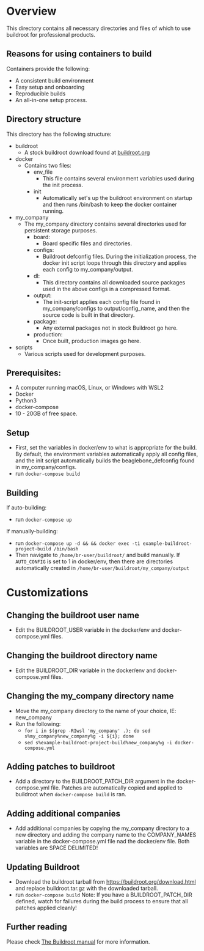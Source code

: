 # Overview
This directory contains all necessary directories and files of which to use buildroot for professional products.

## Reasons for using containers to build
Containers provide the following:
  - A consistent build environment
  - Easy setup and onboarding
  - Reproducible builds
  - An all-in-one setup process.

## Directory structure
This directory has the following structure:
  - buildroot
    - A stock buildroot download found at [buildroot.org](https://buildroot.org/) 
  - docker
    - Contains two files:
      - env_file
        - This file contains several environment variables used during the init process.
      - init
        - Automatically set's up the buildroot environment on startup and then runs /bin/bash to keep the docker container running.
  - my_company
    - The my_company directory contains several directories used for persistent storage purposes.
        - board:
          - Board specific files and directories.
        - configs:
          - Buildroot defconfig files. During the initialization process, the docker init script loops through this directory and applies each config to my_company/output.
        - dl:
          - This directory contains all downloaded source packages used in the above configs in a compressed format.
        - output:
          - The init-script applies each config file found in my_company/configs to output/config_name, and then the source code is built in that directory.
        - package:
          - Any external packages not in stock Buildroot go here.
        - production:
          - Once built, production images go here.
  - scripts
    - Various scripts used for development purposes.

## Prerequisites:
- A computer running macOS, Linux, or Windows with WSL2
- Docker
- Python3
- docker-compose
- 10 - 20GB of free space.

## Setup
  - First, set the variables in docker/env to what is appropriate for the build.
    By default, the environment variables automatically apply all config files, and the init script automatically builds the beaglebone_defconfig found in my_company/configs.
  - run `docker-compose build`

## Building
If auto-building:
  - run `docker-compose up`

If manually-building:
  - run `docker-compose up -d && && docker exec -ti example-buildroot-project-build /bin/bash`
  - Then navigate to `/home/br-user/buildroot/` and build manually. If `AUTO_CONFIG` is set to 1
    in docker/env, then there are directories automatically created in `/home/br-user/buildroot/my_company/output`

# Customizations

## Changing the buildroot user name
  - Edit the BUILDROOT_USER variable in the docker/env and docker-compose.yml files.

## Changing the buildroot directory name
  - Edit the BUILDROOT_DIR variable in the docker/env and docker-compose.yml files.

## Changing the my_company directory name
  - Move the my_company directory to the name of your choice, IE: new_company
  - Run the following:
    - `for i in $(grep -RIwsl 'my_company' .); do sed s%my_company%new_company%g -i ${i}; done`
    - `sed s%example-buildroot-project-build%new_company%g -i docker-compose.yml`

## Adding patches to buildroot
  - Add a directory to the BUILDROOT_PATCH_DIR argument in the docker-compose.yml file.
    Patches are automatically copied and applied to buildroot when `docker-compose build` is ran.

## Adding additional companies
  - Add additional companies by copying the my_company directory to a new directory and adding the company name to the
    COMPANY_NAMES variable in the docker-compose.yml file nad the docker/env file.
    Both variables are SPACE DELIMITED!

## Updating Buildroot
  - Download the buildroot tarball from https://buildroot.org/download.html and replace buildroot.tar.gz with the downloaded tarball.
  - run `docker-compose build`
  Note: If you have a BUILDROOT_PATCH_DIR defined, watch for failures during the build process to ensure that all patches applied cleanly!

## Further reading
Please check [The Buildroot manual](https://buildroot.org/downloads/manual/manual.html) for more information.
